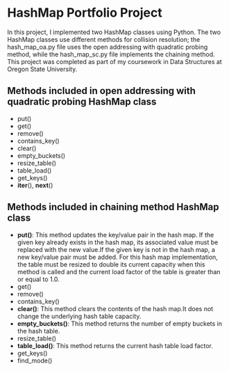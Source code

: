 # HashMap Portfolio Project
In this project, I implemented two HashMap classes using Python. The two HashMap classes use different methods for collision resolution; the hash_map_oa.py file uses the open addressing with quadratic probing method, while the hash_map_sc.py file implements the chaining method. This project was completed as part of my coursework in Data Structures at Oregon State University. 

## Methods included in open addressing with quadratic probing HashMap class
- put()
- get()
- remove()
- contains_key()
- clear()
- empty_buckets()
- resize_table()
- table_load()
- get_keys()
- __iter__(), __next__()

## Methods included in chaining method HashMap class
- **put()**: This method updates the key/value pair in the hash map. If the given key already exists in the hash map, its associated value must be replaced with the new value.If the given key is not in the hash map, a new key/value pair must be added. For this hash map implementation, the table must be resized to double its current capacity when this method is called and the current load factor of the table is greater than or equal to 1.0.
- get()
- remove()
- contains_key()
- **clear()**: This method clears the contents of the hash map.It does not change the underlying hash table capacity.
- **empty_buckets()**: This method returns the number of empty buckets in the hash table.
- resize_table()
- **table_load()**: This method returns the current hash table load factor.
- get_keys()
- find_mode()
